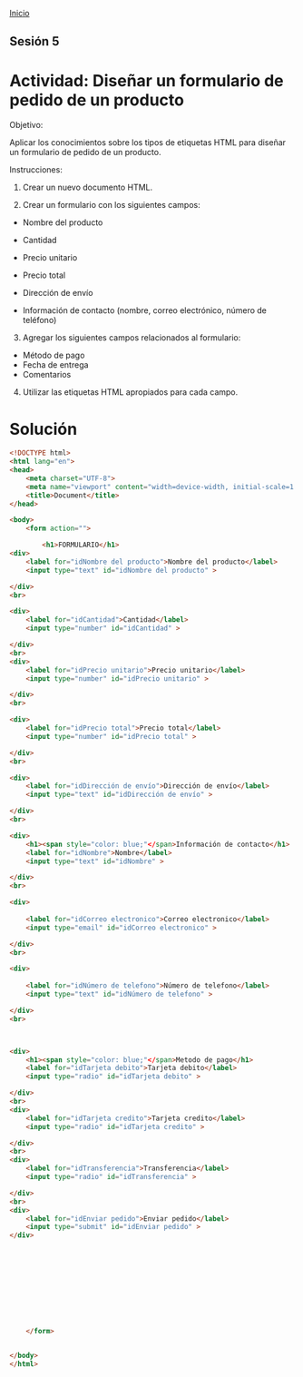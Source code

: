 <!-- No borrar o modificar -->
[Inicio](./index.md)

## Sesión 5 


# Actividad: Diseñar un formulario de pedido de un producto

Objetivo:

Aplicar los conocimientos sobre los tipos de etiquetas HTML para diseñar un formulario de pedido de un producto.

Instrucciones:

1. Crear un nuevo documento HTML.

2. Crear un formulario con los siguientes campos:
- Nombre del producto

- Cantidad
- Precio unitario
- Precio total
- Dirección de envío
- Información de contacto (nombre, correo 
electrónico, número de teléfono)
3. Agregar los siguientes campos relacionados al formulario:
- Método de pago
- Fecha de entrega
- Comentarios

4. Utilizar las etiquetas HTML apropiados para cada campo.


# Solución

```html
<!DOCTYPE html>
<html lang="en">
<head>
    <meta charset="UTF-8">
    <meta name="viewport" content="width=device-width, initial-scale=1.0">
    <title>Document</title>
</head>

<body>
    <form action="">

        <h1>FORMULARIO</h1>
<div>
    <label for="idNombre del producto">Nombre del producto</label>
    <input type="text" id="idNombre del producto" >

</div>
<br>

<div>
    <label for="idCantidad">Cantidad</label>
    <input type="number" id="idCantidad" >

</div>
<br>
<div>
    <label for="idPrecio unitario">Precio unitario</label>
    <input type="number" id="idPrecio unitario" >

</div>
<br>

<div>
    <label for="idPrecio total">Precio total</label>
    <input type="number" id="idPrecio total" >

</div>
<br>

<div>
    <label for="idDirección de envío">Dirección de envío</label>
    <input type="text" id="idDirección de envío" >

</div>
<br>

<div>
    <h1><span style="color: blue;"</span>Información de contacto</h1>
    <label for="idNombre">Nombre</label>
    <input type="text" id="idNombre" >

</div>
<br>

<div>
   
    <label for="idCorreo electronico">Correo electronico</label>
    <input type="email" id="idCorreo electronico" >

</div>
<br>

<div>
   
    <label for="idNúmero de telefono">Número de telefono</label>
    <input type="text" id="idNúmero de telefono" >

</div>
<br>



<div>
    <h1><span style="color: blue;"</span>Metodo de pago</h1>
    <label for="idTarjeta debito">Tarjeta debito</label>
    <input type="radio" id="idTarjeta debito" >

</div>
<br>
<div>
    <label for="idTarjeta credito">Tarjeta credito</label>
    <input type="radio" id="idTarjeta credito" >

</div>
<br>
<div>
    <label for="idTransferencia">Transferencia</label>
    <input type="radio" id="idTransferencia" >

</div>
<br>
<div>
    <label for="idEnviar pedido">Enviar pedido</label>
    <input type="submit" id="idEnviar pedido" >
</div>











    </form>


</body>
</html>
```





